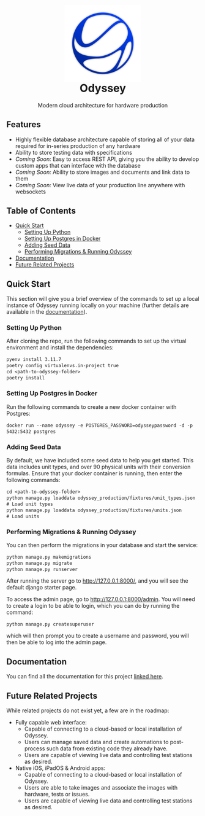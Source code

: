 <p align="center" style="margin-bottom: 0px !important;">
  <img width="200" src="media/Logo/Blue_Icon.svg" alt="Odyssey Logo" align="center">
</p>
<h1 align="center" style="margin-top: 0px;">Odyssey</h1>

<p align="center" >Modern cloud architecture for hardware production</p>

## Features
- Highly flexible database architecture capable of storing all of your data required for in-series production of any hardware
- Ability to store testing data with specifications
- _Coming Soon:_ Easy to access REST API, giving you the ability to develop custom apps that can interface with the database
- _Coming Soon:_ Ability to store images and documents and link data to them
- _Coming Soon:_ View live data of your production line anywhere with websockets

## Table of Contents
- [Quick Start](#quick-start)
  - [Setting Up Python](#setting-up-python)
  - [Setting Up Postgres in Docker](#setting-up-postgres-in-docker)
  - [Adding Seed Data](#adding-seed-data)
  - [Performing Migrations & Running Odyssey](#performing-migrations--running-odyssey)
- [Documentation](#documentation)
- [Future Related Projects](#future-related-projects)

## Quick Start

This section will give you a brief overview of the commands to set up a local instance of Odyssey running locally on your machine (further details are available in the [documentation](https://github.com/johnhalz/Odyssey/wiki)).

### Setting Up Python
After cloning the repo, run the following commands to set up the virtual environment and install the dependencies:

```shell
pyenv install 3.11.7
poetry config virtualenvs.in-project true
cd <path-to-odyssey-folder>
poetry install
```

### Setting Up Postgres in Docker
Run the following commands to create a new docker container with Postgres:
```shell
docker run --name odyssey -e POSTGRES_PASSWORD=odysseypassword -d -p 5432:5432 postgres
```

### Adding Seed Data
By default, we have included some seed data to help you get started. This data includes unit types, and over 90 physical units with their conversion formulas. Ensure that your docker container is running, then enter the following commands:
```shell
cd <path-to-odyssey-folder>
python manage.py loaddata odyssey_production/fixtures/unit_types.json   # Load unit types
python manage.py loaddata odyssey_production/fixtures/units.json        # Load units
```

### Performing Migrations & Running Odyssey
You can then perform the migrations in your database and start the service:
```shell
python manage.py makemigrations
python manage.py migrate
python manage.py runserver
```

After running the server go to http://127.0.0.1:8000/, and you will see the default django starter page.

To access the admin page, go to http://127.0.0.1:8000/admin. You will need to create a login to be able to login, which you can do by running the command:
```shell
python manage.py createsuperuser
```

which will then prompt you to create a username and password, you will then be able to log into the admin page.

## Documentation
You can find all the documentation for this project [linked here](https://github.com/johnhalz/Odyssey/wiki).

## Future Related Projects
While related projects do not exist yet, a few are in the roadmap:
- Fully capable web interface:
  - Capable of connecting to a cloud-based or local installation of Odyssey.
  - Users can manage saved data and create automations to post-process such data from existing code they already have.
  - Users are capable of viewing live data and controlling test stations as desired.
- Native iOS, iPadOS & Android apps:
  - Capable of connecting to a cloud-based or local installation of Odyssey.
  - Users are able to take images and associate the images with hardware, tests or issues.
  - Users are capable of viewing live data and controlling test stations as desired.
